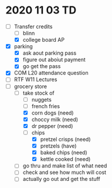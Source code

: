 # 2020 11 03 TD

- [ ] Transfer credits
  - [ ] blinn
  - [x] college board AP
- [x] parking
  - [x] ask aout parking pass
  - [x] figure out aboiut payment
  - [x] go get the pass
- [x] COM L20 attendance question
- [ ] RTF W11 Lectures
- [ ] grocery store
  - [ ] take stock of
    - [ ] nuggets
    - [ ] french fries
    - [x] corn dogs (need)
    - [x] choccy milk (need)
    - [x] dr pepper (need)
    - [ ] chips
      - [x] pretzel crisps (need)
      - [x] pretzels (have)
      - [x] baked chips (need)
      - [x] kettle cooked (need)
  - [ ] go thru and make list of what need
  - [ ] check and see how much will cost
  - [ ] actually go out and get the stuff
